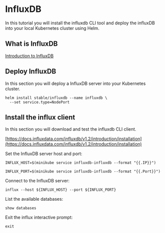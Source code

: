 # InfluxDB

In this tutorial you will install the influxdb CLI tool and deploy the influxDB into your local Kubernetes cluster using Helm.

## What is InfluxDB

[Introduction to InfluxDB](https://docs.influxdata.com/influxdb/v1.2)

## Deploy InfluxDB

In this section you will deploy a InfluxDB server into your Kubernetes cluster.

```
helm install stable/influxdb --name influxdb \
  --set service.type=NodePort
```

## Install the influx client

In this section you will download and test the influxdb CLI client.

[https://docs.influxdata.com/influxdb/v1.2/introduction/installation](https://docs.influxdata.com/influxdb/v1.2/introduction/installation)

Set the InfluxDB server host and port:

```
INFLUX_HOST=$(minikube service influxdb-influxdb --format "{{.IP}}")
```

```
INFLUX_PORT=$(minikube service influxdb-influxdb --format "{{.Port}}")
```

Connect to the InfluxDB server:

```
influx --host ${INFLUX_HOST} --port ${INFLUX_PORT}
```

List the available databases:

```
show databases
```

Exit the influx interactive prompt:

```
exit
```
